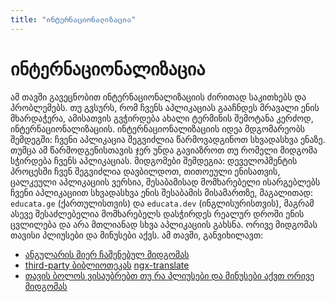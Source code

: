 ```yaml
---
title: "ინტერნაციონალიზაცია"
---
```


# ინტერნაციონალიზაცია

ამ თავში გავეცნობით ინტერნაციონალიზაციის ძირითად საკითხებს და პრობლემებს. თუ გვსურს, რომ ჩვენს აპლიკაციას გააჩნდეს
მრავალი ენის მხარდაჭერა, ამისათვის გვჭირდება ახალი ტერმინის შემოტანა კერძოდ, ინტერნაციონალიზაციის. ინტერნაციონალიზაციის
იდეა მდგომარეობს შემდეგში: ჩვენი აპლიკაცია შეგვიძლია წარმოვადგინოთ სხვადასხვა ენაზე. თუმცა ამ წარმოდგენისთავის ჯერ უნდა
გავიაზროთ თუ რომელი მიდგომა სჭირდება ჩვენს აპლიკაციას. მიდგომები შემდეგია: დეველოპმენტის პროცესში ჩვენ შეგვიძლია დავბილდოთ, თითოეული ენისათვის,
ცალკეული აპლიკაციის ვერსია, შესაბამისად მომხარებელი ისარგებლებს ჩვენი აპლიკაციით სხვადასხვა ენის შესაბამის მისამართზე, მაგალითად: `educata.ge` (ქართულისთვის) და `educata.dev` (ინგლისურისთვის), მაგრამ ასევე შესაძლებელია მომხარებელს დასჭირდეს რეალურ დროში ენის ცვლილება და არა მთლიანად სხვა აპლიკაციის გახსნა.
ორივე მიდგომას თავისი პლიუსები და მინუსები აქვს. ამ თავში, განვიხილავთ:

- [ანგულარის მიერ ჩაშენებულ მიდგომას](./angular-i18n.html)
- [third-party ბიბლიოთეკას](./ngx-translate.html) [ngx-translate](https://github.com/ngx-translate/core)
- [თავის ბოლოს ვისაუბრებთ თუ რა პლიუსები და მინუსები აქვთ ორივე მიდგომას](./summary.html)
